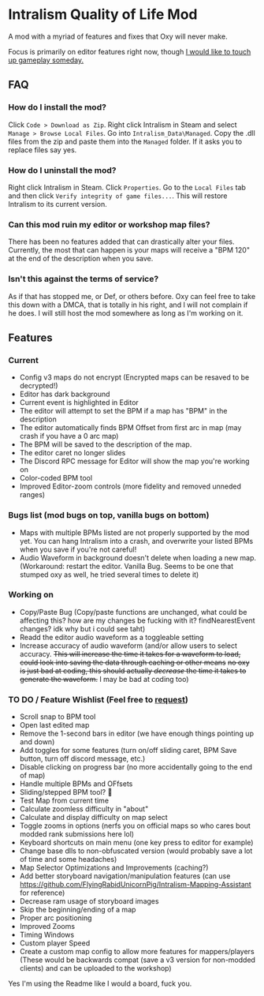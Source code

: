 # Intralism Quality of Life Mod
A mod with a myriad of features and fixes that Oxy will never make.

Focus is primarily on editor features right now, though [I would like to touch up gameplay someday.](https://cdn.discordapp.com/attachments/646553696821444609/905530596632191066/91adfe01e7.png)

## FAQ
### How do I install the mod?
Click `Code > Download as Zip`. Right click Intralism in Steam and select `Manage > Browse Local Files`. Go into `Intralism_Data\Managed`. Copy the .dll files from the zip and paste them into the `Managed` folder. If it asks you to replace files say yes.

### How do I uninstall the mod?
Right click Intralism in Steam. Click `Properties`. Go to the `Local Files` tab and then click `Verify integrity of game files...`. This will restore Intralism to its current version.

### Can this mod ruin my editor or workshop map files?
There has been no features added that can drastically alter your files. Currently, the most that can happen is your maps will receive a "BPM 120" at the end of the description when you save.

### Isn't this against the terms of service?
As if that has stopped me, or Def, or others before. Oxy can feel free to take this down with a DMCA, that is totally in his right, and I will not complain if he does. I will still host the mod somewhere as long as I'm working on it.

## Features
### Current
- Config v3 maps do not encrypt (Encrypted maps can be resaved to be decrypted!)
- Editor has dark background
- Current event is highlighted in Editor
- The editor will attempt to set the BPM if a map has "BPM" in the description
- The editor automatically finds BPM Offset from first arc in map (may crash if you have a 0 arc map)
- The BPM will be saved to the description of the map.
- The editor caret no longer slides
- The Discord RPC message for Editor will show the map you're working on
- Color-coded BPM tool
- Improved Editor-zoom controls (more fidelity and removed unneded ranges)

### Bugs list (mod bugs on top, vanilla bugs on bottom)
- Maps with multiple BPMs listed are not properly supported by the mod yet. You can hang Intralism into a crash, and overwrite your listed BPMs when you save if you're not careful!
- Audio Waveform in background doesn't delete when loading a new map. (Workaround: restart the editor. Vanilla Bug. Seems to be one that stumped oxy as well, he tried several times to delete it)

### Working on
- Copy/Paste Bug (Copy/paste functions are unchanged, what could be affecting this? how are my changes be fucking with it? findNearestEvent changes? idk why but i could see taht)
- Readd the editor audio waveform as a toggleable setting
- Increase accuracy of audio waveform (and/or allow users to select accuracy. ~~This will increase the time it takes for a waveform to load, could look into saving the data through caching or other means~~ ~~no oxy is just bad at coding, this should actually *decrease* the time it takes to generate the waveform.~~ I may be bad at coding too)

### TO DO / Feature Wishlist (Feel free to [request](https://github.com/FlyingRabidUnicornPig/IntralismQoLMod/issues))
- Scroll snap to BPM tool
- Open last edited map
- Remove the 1-second bars in editor (we have enough things pointing up and down)
- Add toggles for some features (turn on/off sliding caret, BPM Save button, turn off discord message, etc.)
- Disable clicking on progress bar (no more accidentally going to the end of map)
- Handle multiple BPMs and OFfsets
- Sliding/stepped BPM tool? 👀
- Test Map from current time
- Calculate zoomless difficulty in "about"
- Calculate and display difficulty on map select
- Toggle zooms in options (nerfs you on official maps so who cares bout modded rank submissions here lol)
- Keyboard shortcuts on main menu (one key press to editor for example)
- Change base dlls to non-obfuscated version (would probably save a lot of time and some headaches)
- Map Selector Optimizations and Improvements (caching?)
- Add better storyboard navigation/manipulation features (can use https://github.com/FlyingRabidUnicornPig/Intralism-Mapping-Assistant for reference)
- Decrease ram usage of storyboard images
- Skip the beginning/ending of a map
- Proper arc positioning
- Improved Zooms
- Timing Windows
- Custom player Speed
- Create a custom map config to allow more features for mappers/players (These would be backwards compat (save a v3 version for non-modded clients) and can be uploaded to the workshop)

Yes I'm using the Readme like I would a board, fuck you.
